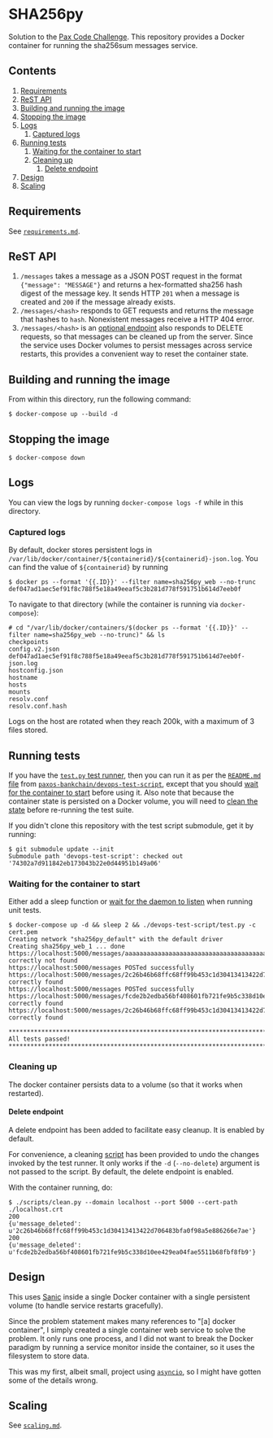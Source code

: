 # SHA256py

Solution to the
[Pax Code Challenge](https://www.dropbox.com/s/lyy5btonatq09wx/DevOps%20Engineer.pdf?dl=0).
This repository provides a Docker container for running the sha256sum messages
service.

## Contents

1. [Requirements](./docs/requirements.md#requirements)
1. [ReST API](#rest-api)
1. [Building and running the image](#building-and-running-the-image)
1. [Stopping the image](#stopping-the-image)
1. [Logs](#logs)
   1. [Captured logs](#captured-logs)
1. [Running tests](#running-tests)
   1. [Waiting for the container to start](#waiting-for-the-container-to-start)
   1. [Cleaning up](#cleaning-up)
      1. [Delete endpoint](#delete-endpoint)
1. [Design](#design)
1. [Scaling](./docs/scaling.md#scaling)

## Requirements

See [`requirements.md`](./docs/requirements.md).

## ReST API

1. `/messages` takes a message as a JSON POST request in the format
   `{"message": "MESSAGE"}` and returns a hex-formatted sha256 hash digest
   of the message key. It sends HTTP `201` when a message is created and `200`
   if the message already exists.
2. `/messages/<hash>` responds to GET requests and returns the message that
   hashes to `hash`. Nonexistent messages receive a HTTP 404 error.
3. `/messages/<hash>` is an [optional endpoint](#delete-endpoint) also responds
   to DELETE requests, so that messages can be cleaned up from the server.
   Since the service uses Docker volumes to persist messages across service
   restarts, this provides a convenient way to reset the container state.

## Building and running the image

From within this directory, run the following command:

```console
$ docker-compose up --build -d
```

## Stopping the image

```console
$ docker-compose down
```

## Logs

You can view the logs by running `docker-compose logs -f` while in this
directory.

### Captured logs

By default, docker stores persistent logs in
`/var/lib/docker/container/${containerid}/${containerid}-json.log`.
You can find the value of `${containerid}` by running

```console
$ docker ps --format '{{.ID}}' --filter name=sha256py_web --no-trunc
def047ad1aec5ef91f8c788f5e18a49eeaf5c3b281d778f591751b614d7eeb0f
```

To navigate to that directory (while the container is running via
`docker-compose`):

```console
# cd "/var/lib/docker/containers/$(docker ps --format '{{.ID}}' --filter name=sha256py_web --no-trunc)" && ls
checkpoints
config.v2.json
def047ad1aec5ef91f8c788f5e18a49eeaf5c3b281d778f591751b614d7eeb0f-json.log
hostconfig.json
hostname
hosts
mounts
resolv.conf
resolv.conf.hash
```

Logs on the host are rotated when they reach 200k, with a maximum of 3 files
stored.

## Running tests

If you have the
[`test.py` test runner](https://github.com/paxos-bankchain/devops-test-script/blob/74302a7d911842eb173043b22e0d44951b149a06/test.py),
then you can run it as per the
[`README.md` file](https://github.com/paxos-bankchain/devops-test-script/blob/74302a7d911842eb173043b22e0d44951b149a06/README.md)
from
[`paxos-bankchain/devops-test-script`](https://github.com/paxos-bankchain/devops-test-script),
except that you should [wait for the container to start](./docs/waiting.md) before
using it. Also note that because the container state is persisted on a Docker
volume, you will need to [clean the state](#cleaning-up) before re-running the
test suite.

If you didn't clone this repository with the test script submodule, get it by
running:

```console
$ git submodule update --init
Submodule path 'devops-test-script': checked out '74302a7d911842eb173043b22e0d44951b149a06'
```

### Waiting for the container to start

Either add a sleep function or [wait for the daemon to listen](./docs/waiting.md) when
running unit tests.

```console
$ docker-compose up -d && sleep 2 && ./devops-test-script/test.py -c cert.pem
Creating network "sha256py_default" with the default driver
Creating sha256py_web_1 ... done
https://localhost:5000/messages/aaaaaaaaaaaaaaaaaaaaaaaaaaaaaaaaaaaaaaaaaaaaaaaaaaaaaaaaaaaaaaaa correctly not found
https://localhost:5000/messages POSTed successfully
https://localhost:5000/messages/2c26b46b68ffc68ff99b453c1d30413413422d706483bfa0f98a5e886266e7ae correctly found
https://localhost:5000/messages POSTed successfully
https://localhost:5000/messages/fcde2b2edba56bf408601fb721fe9b5c338d10ee429ea04fae5511b68fbf8fb9 correctly found
https://localhost:5000/messages/2c26b46b68ffc68ff99b453c1d30413413422d706483bfa0f98a5e886266e7ae correctly found

***************************************************************************
All tests passed!
***************************************************************************
```

### Cleaning up

The docker container persists data to a volume (so that it works when
restarted).

#### Delete endpoint

A delete endpoint has been added to facilitate easy cleanup. It is enabled by
default.

For convenience, a cleaning
[script](./scripts/clean.py)
has been provided to undo the changes invoked by the test runner.
It only works if the `-d` (`--no-delete`) argument is not passed to the script.
By default, the delete endpoint is enabled.

With the container running, do:

```console
$ ./scripts/clean.py --domain localhost --port 5000 --cert-path ./localhost.crt
200
{u'message_deleted': u'2c26b46b68ffc68ff99b453c1d30413413422d706483bfa0f98a5e886266e7ae'}
200
{u'message_deleted': u'fcde2b2edba56bf408601fb721fe9b5c338d10ee429ea04fae5511b68fbf8fb9'}
```

## Design

This uses [Sanic](https://github.com/channelcat/sanic) inside a single Docker
container with a single persistent volume (to handle service restarts
gracefully).

Since the problem statement makes many references to "[a] docker container",
I simply created a single container web service to solve the problem. It only
runs one process, and I did not want to break the Docker paradigm by running
a service monitor inside the container, so it uses the filesystem to store
data.

This was my first, albeit small, project using
[`asyncio`](https://docs.python.org/3/library/asyncio.html),
so I might have gotten some of the details wrong.

## Scaling

See [`scaling.md`](./docs/scaling.md).

